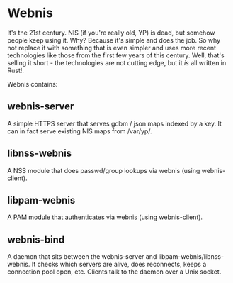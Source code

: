 
# Webnis

It's the 21st century. NIS (if you're really old, YP) is dead, but somehow
people keep using it. Why? Because it's simple and does the job. So why
not replace it with something that is even simpler and uses more recent
technologies like those from the first few years of this century. Well,
that's selling it short - the technologies are not cutting edge, but
it _is_ all written in Rust!.

Webnis contains:

## webnis-server

A simple HTTPS server that serves gdbm / json maps indexed by a key.
It can in fact serve existing NIS maps from /var/yp/<domain>.

## libnss-webnis

A NSS module that does passwd/group lookups via webnis (using webnis-client).

## libpam-webnis

A PAM module that authenticates via webnis (using webnis-client).

## webnis-bind

A daemon that sits between the webnis-server and libpam-webnis/libnss-webnis.
It checks which servers are alive, does reconnects, keeps a connection
pool open, etc. Clients talk to the daemon over a Unix socket.

